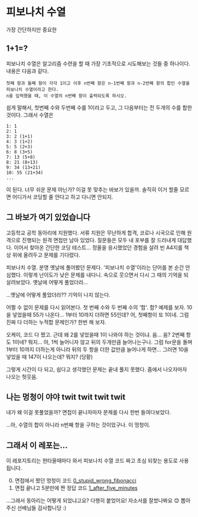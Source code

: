 # 피보나치 수열
가장 간단하지만 중요한

## 1+1=?
피보나치 수열은 알고리즘 수련을 할 때 가장 기초적으로 시도해보는 것들 중 하나이다. 내용은 다음과 같다.

```
첫째 항과 둘째 항이 각각 1이고 이후 n번째 항은 n-1번째 항과 n-2번째 항의 합인 수열을 피보나치 수열이라고 한다.
n을 입력했을 때, 이 수열의 n번째 항이 출력되도록 하시오.
```

쉽게 말해서, 첫번째 수와 두번째 수를 1이라고 두고, 그 다음부터는 전 두개의 수를 합한 것이다. 그래서 수열은
```
1: 1
2: 1
3: 2 (1+1)
4: 3 (1+2)
5: 5 (2+3)
6: 8 (3+5)
7: 13 (5+8)
8: 21 (8+13)
9: 34 (13+21)
10: 55 (21+34)
...
```
이 된다. 너무 쉬운 문제 아닌가? 이걸 못 맞추는 바보가 있을까. 솔직히 이거 할줄 모르면 어디가서 코딩할 줄 안다고 하고 다니면 안되지.

## 그 바보가 여기 있었습니다
고등학교 공학 동아리에 지원했다. 서류 지원은 무난하게 합격, 코로나 시국으로 인해 원격으로 진행되는 원격 면접만 남아 있었다. 질문들은 모두 내 포부를 잘 드러내게 대답했다. 이어서 찾아온 간단한 코딩 테스트... 정올을 응시했었던 경험을 살려 빈 A4지를 책상 위에 올려두고 문제를 기다렸다.

피보나치 수열. 분명 옛날에 풀어봤던 문제다. '피보나치 수열'이라는 단어를 본 순간 안심했다. 이렇게 난이도가 낮은 문제를 내다니. 속으로 웃으면서 다시 그 때의 기억을 되살려보았다. 옛날에 어떻게 풀었더라...

...옛날에 어떻게 풀었더라?? 기억이 나지 않는다.

어쩔 수 없이 문제를 다시 읽어본다. 첫 번째 수와 두 번째 수의 '합'. 합? 예제를 보자. 10을 넣었을때 55가 나온다... 1부터 10까지 더하면 55인데? 어, 첫째항이 또 1이네. 그럼 진짜 다 더하는 누적합 문제인가? 한번 해 보자.

오케이, 코드 다 짰고. 근데 왜 2를 넣었을때 1이 나와야 하는 것이냐. 음... 음? 2번째 항도 1이네? 뭐지... 아, 1씩 늘어니자 않고 뒤의 두개만큼 늘어나는구나. 그럼 for문을 돌며 1부터 10까지 더하는게 아니라 뒤의 두 항을 더한 값만큼 늘어나게 하면... 그러면 10을 넣었을 때 147이 나오는데? 뭐지? (당황)

그렇게 시간이 다 되고, 쉽다고 생각했던 문제는 끝내 풀지 못했다. 줌에서 나오자마자 나오는 헛웃음.

##  나는 멍청이 야야 twit twit twit twit
내가 왜 이걸 못풀었을까? 면접이 끝나자마자 문제를 다시 한번 들여다보았다.

...아, 수열의 합이 아니라 n번째 항을 구하는 것이었구나. 이 멍청이.

## 그래서 이 레포는...
이 레포지토리는 현타올때마다 와서 피보나치 수열 코드 짜고 초심 되찾는 용도로 사용됩니다.

0. 면접에서 짰던 멍청이 코드 [0_stupid_wrong_fibonacci](0_stupid_wrong_fibonacci/0_stupid_wrong_fibonacci.c)
1. 면접 끝나고 5분만에 짠 정답 코드 [1_after_five_minutes](1_after_five_minutes/1_after_five_minutes.c)


...그래서 동아리는 어떻게 되었냐고요? 다행히 붙었어요! 자소서를 잘썼나봐요 😊 뽑아주신 선배님들 감사합니당 :)
